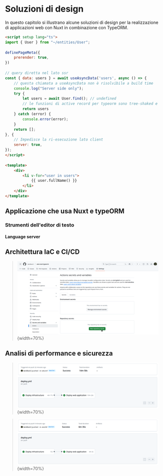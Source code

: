 # Soluzioni di design

In questo capitolo si illustrano alcune soluzioni di design per la realizzazione di applicazioni web con Nuxt in combinazione con TypeORM.


```html
<script setup lang="ts">
import { User } from "~/entities/User";

definePageMeta({
	prerender: true,
})

// query diretta nel lato ssr
const { data: users } = await useAsyncData('users', async () => {
	// questa chiamata a useAsyncData non è risolvibile a build time
	console.log("Server side only");
	try {
		let users = await User.find(); // undefined
		// le funzioni di active record per typeorm sono tree-shaked e non vengono incluse nel bundle
		return users
	} catch (error) {
		console.error(error);
	}
	return [];
}, {
	// Impedisce la ri-esecuzione lato client
	server: true,
});
</script>

<template>
	<div>
		<li v-for="user in users">
			{{ user.fullName() }}
		</li>
	</div>
</template>
```




## Applicazione che usa Nuxt e typeORM

### Strumenti dell'editor di testo
#### Language server

## Architettura IaC e CI/CD

> ![Impostazione dei secrets di github](./res/aggiunta-secrets.png){width=70%}


## Analisi di performance e sicurezza

> ![Creazione stack](./res/actions-creazione-stack.png){width=70%}



> ![Aggiornamento stack](./res/actions-aggiornamento.png){width=70%}


[^serverless]: [Serverless architectures](https://martinfowler.com/articles/serverless.html) - Articolo di Mike Roberts sul blog di Martin Fowler che descrive 